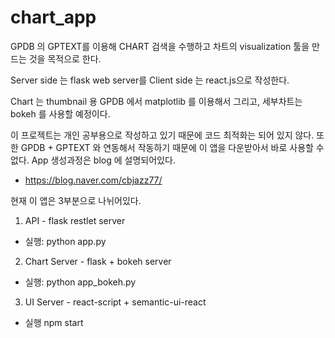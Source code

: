 # chart_app
GPDB 의 GPTEXT를 이용해 CHART 검색을 수행하고 차트의 visualization 툴을 만드는 것을 목적으로 한다. 

Server side 는 flask web server를 
Client side 는 react.js으로 작성한다. 

Chart 는 thumbnail 용 GPDB 에서 matplotlib 를 이용해서 그리고, 
세부차트는 bokeh 를 사용할 예정이다. 

이 프로젝트는 개인 공부용으로 작성하고 있기 때문에 코드 최적화는 되어 있지 않다. 
또한 GPDB + GPTEXT 와 연동해서 작동하기 때문에 이 앱을 다운받아서 바로 사용할 수 없다. 
App 생성과정은 blog 에 설명되어있다. 
* https://blog.naver.com/cbjazz77/


현재 이 앱은 3부분으로 나뉘어있다. 
1. API - flask restlet server
* 실행: python app.py
2. Chart Server - flask + bokeh server
* 실행: python app_bokeh.py
3. UI Server - react-script + semantic-ui-react
* 실행 npm start

